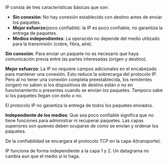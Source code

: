 

IP consta de tres características básicas que son:

+ **Sin conexión**: No hay conexión establecido con destino antes de enviar los paquetes.
+ **Mejor esfuerzo**(poco confiable): la IP es poco confiable, no garantiza la entrega de paquetes.
+ **Medios independientes**: La operación no depende del medio utilizado para la transmisión (cobre, fibra, aire).


**Sin conexión**: Para enviar un paquete no es necesario que haya comunicación previa entre las partes interesadas (origen y destino). 

**Mejor esfuerzo**: La IP no requiere campos adicionales en el encabezado para mantener una conexión. Esto reduce la sobrecarga del protocolo IP.  Pero al no tener una conexión completa preestablecida, los remitentes (origen) no saben si los dispositivos de destino están o no en funcionamiento o presentes cuando se envían los paquetes. Tampoco sabe si los paquetes llegan con éxito o no.

El protocolo IP no garantiza la entrega de todos los paquetes enviados.

**Independiente de los medios**: Que sea poco confiable significa que no tiene funciones para administrar ni recuperar paquetes. Las capas superiores son quienes deben ocuparse de como se envían y ordenar los paquetes.

De la confiabilidad se encargara el protocolo TCP en la capa 4(transporte).

IP funciona de forma independiente a la capa 1 y 2. Un datagrama no cambia aun que el medio si lo haga.






